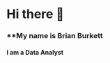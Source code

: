 # Hi there 👋
### **My name is Brian Burkett
#### **I am a Data Analyst**

<!--
**bburkett504/bburkett504** is a ✨ _special_ ✨ repository because its `README.md` (this file) appears on your GitHub profile.


- 🔭 I’m currently working on a projects to display and further refine my analysis skills.
- 🌱 I’m currently learning Python.
- 👯 I’m looking to collaborate on data anlaysis projects regardless of sector.
- 📫 How to reach me: @ my github inbox or bburkett504@gmail.com
- 😄 Pronouns: he/him/his
- ⚡ Fun fact: I am subsribed to Numberphile and find Maths interesting.
-->
